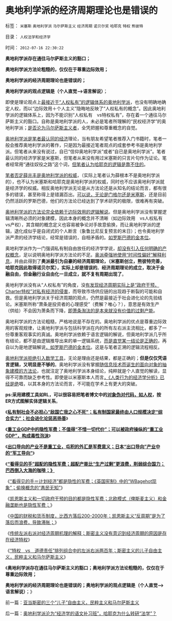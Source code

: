 # 奥地利学派的经济周期理论也是错误的

标签： `米塞斯` `奥地利学派` `马尔萨斯主义` `经济周期` `诺贝尔奖` `哈耶克` `特权` `熊彼特` 

目录： `人权法学和经济学`

时间： `2012-07-16 22:30:22`

**奥地利学派存在通往马尔萨斯主义的豁口；**

**奥地利学派方法论粗糙的，仅仅在于尊重边际效用；**

**奥地利学派的经济周期理论也是错误的；**

**奥地利学派的观点逻辑是（个人直觉——>语言解说）**；

即使是理论观点上[最接近于“人权私有”的逻辑体系的奥地利学派](../../../2012/2/20/西方社会经济的左右派学术序列两百年沿革.md)，也没有明确地确定人权，而以“边际效用＋个人主义”隐晦地反映了“人权私有的概念”。因此奥地利学派的逻辑体系上，因为不能识别“人权私有　vs特权私有”，存在着一个通往马尔萨斯主义的豁口。自称是奥地利学派的人，未必是笔者所理解的“民权经济学”的奥地利学派；[是否沦为马尔萨斯主义者](../../../2012/7/7/左派民粹民族主义，右派马尔萨斯主义.md)，全凭把握和尊重概念的自觉。

[奥地利学派是笔者最认同的经济](../../../2011/1/27/“发现”了奥地利学派和米塞斯及哈耶克.md)理论，当有朋友希望笔者推荐入门书籍时，笔者一般会推荐奥地利学派的著作，只是因为最接近笔者观点的成套参考书是奥地利学派。但笔者从来没有说过，自已“信仰奥地利学派”或者“自已是奥地利学派”。笔者最认同的经济学家是米塞斯，但笔者从来没有用过米塞斯的只言片句作为证论。笔者经常用“通往奴役之路”这个词，[但笔者认为哈耶克的逻辑是靠不住的](../../../2011/2/26/哈耶克的错误和奥地利学派的弱点.md)。

[笔者否定薛兆丰是奥地利学派的权威](../../../2012/6/10/奥地利学派不是权威的经济学；铅笔社不是权威的门户；.md)，（实际上笔者认为薛根本不是奥地利学派的），也不认为米塞斯和哈耶克是奥地利学派的权威，同时也不应该奥地利学派就是经济学的权威。相反奥地利学派无论是从方法论还是从知名的结论而言，都有很多的错误，甚至称得上是错漏百出。[可以说，无论是门格尔还是米塞斯](../../../2011/2/12/瓦尔拉斯和门格尔的边际概念完全相反.md)，还是目前仍然活跃的罗斯巴德，他们的方法论已经达到了学术研究的极限，很难再有突破。

[奥地利学派的方法论完全依赖于边际效用的逻辑解说](../../../2011/6/25/博弈论和凯恩斯主义都是伪科学.md)。但是奥地利学派没有掌握逻辑清晰所必须的对象建模，因此本身的概念并不清晰（如边际效用　vs人权私有　vs产权），其含糊的概念定义也容易被争论对手故意偷换，而让奥地利学派的逻辑，退化成似乎是自闭式的个人断言（象鲁比尼反复预言的末日）；也令奥地利学派严肃的经济学结论，经常是错误的，自相矛盾的。[如罗斯巴德的金本位](../../../2012/2/21/国际资本流动是假象,金本位不成立，货币战争也就不成立.md)。

奥地利学派作为一门强调私有制自由放任的经济学学说，[却没有引入任何明确的产权概念](../../../2011/2/28/专制还是民主好？奥地利学派弱点.md)，足以说明奥地利学派方法论的不足。[奥派牵强地使用“时间性偏好”解释利息](../../../2011/6/20/奥地利学派时间性偏好断言是错误的.md)，并由此得到了**奥派最引为自豪的经济周期理论，（米塞斯创立，熊彼特完善，哈耶克因此取得诺贝尔奖），实际上却是错误的**。**经济周期理论的成立，取决于金融自由，但金融行业自由化一旦成立，就不复有周期出现了**。

奥地利学派没有从“人权私有”的角度，没[有发现经济周期实际上是“政府干预，Charter特权”对私有经济的侵害](../../../2011/6/20/奥地利学派时间性偏好断言是错误的.md)，而导致市场供应链的出现趋于断裂的可能和自救。但是奥地利学派关于经济周期的观点，仍然是最接近于社会进化论的先验结论。米塞斯所称“萧条是投资者的心理感受”（费解？唯心？），意思是有效生产（供给）不会因为萧条而下降，[即萧条淘汰的是本来就没有价值的过剩产能](../../../2012/7/14/“看得见的手”超配的隐性军费；倒入大海的巴西咖啡；.md)。

奥地利学派的方法论粗糙，严格地说是不存在的。奥地利学派的优点是尊重边际效用的客观规律，让奥地利学派与包括科学派在内的所有左右派主流相比，都多了一份尊重客观事实的真诚。奥地利学派依赖于语言逻辑的解说，但奥地利学派几乎所有结论，都不是由逻辑推导出来的单一逻辑系统，[而是直觉某一结论是正确的](../../../2011/5/28/直觉！不确定性定律下的专制与民主.md)，再自以为是地逻辑解说[，如罗斯巴德的金本位](../../../2011/12/26/货币是中性的；金本位是有害的，中央银行是不必要的；.md)。这是与笔者正溯的逻辑流程相反。

[奥地利学派拒绝引入数学工具](../../../2010/6/19/数学滥用令社会科盲化.md)，无论是理由还是结果，都是正确的；**但是仅仅凭语言逻辑，又明显是不够的**。奥地利学派没有掌握[随信息技术而诞生的面向对象的抽象建模的方法论](../../../2012/2/25/《ThinkInJava》中的社会学和经济学分析.md)，也就注定了奥地利学派本身结论，纯粹就是个人直觉的解读，显得不可靠而缺乏参考性。即使是以米塞斯本人而言[，《人类行为的经济学分析》已经是绝](../../../2011/1/27/米塞斯《人类行为的经济学分析》的分析.md)唱，以其本身的方法论而言，不可能在学术上有更大的突破。

**ps:采用建模工具如RL，可以很容易把笔者博文中的[对象伪对代码，如人权](../../../2009/10/31/人权利益交换对象伪代码逻辑.md)，按ER方式图解实体逻辑关系**。

《[**私有制社会不必担心“敌国亡我之心不死”；私有制国家最终由人口规模决定“综合实力”；社会进化论惩恶扬善**](../../../2012/7/13/私有制国家最终由人口规模决定“综合实力”.md)》

《[**重工业GDP中的隐性军费；不值得“不惜一切代价”；可以被政府操纵的“重工业GDP”，构成毒性泡沫**](../../../2012/7/13/重工业GDP中的隐性军费，构成毒性的发展泡沫.md)》

《[**出口导向的产业不是重工业，屯积的外汇是军费意义；日本“出口导向”产业中的“军工导向”**](../../../2012/7/14/美国产业“空心化”，美国储备“实心化”.md)》

《[**“看得见的手”超配的隐性军费；超配产能比“生产过剩”更浪费，削弱综合国力；巴西倒入大海的咖啡；》**](../../../2012/7/14/“看得见的手”超配的隐性军费；倒入大海的巴西咖啡；.md)

《[“看得见的手＝计划经济”都是隐性的军费；《英国宪制》中的“WBagehot现象”；偷换概念的“愚民无知”](../../../2012/7/14/《英国宪制》的“WBagehot现象”，计划经济都是隐性的军费.md)》

《[凯恩斯主义和一切政府干预的目的都是隐性军费；北欧模式（俾斯麦主义）和金融垄断也是隐性军费；](../../../2012/7/15/俾斯麦主义，凯恩斯主义，隐性的军费.md)》

《[中国的财税和货币制度，比西方落后200-2000年；凯恩斯主义“反周期”是为了落后而浪费，导致滞胀；](../../../2012/7/15/西方国家折腾财政危机，债务危机，滥发货币；已经有几千年；.md)》

《[传统左派右派对经济周期机理的解释；斯密主义没有意识到经济周期的原因是存在经济特权](../../../2012/7/15/经济周期的根源是政治经济特权.md)》

《[“特权　vs　道德责任”排列组合中的左派右派两百年；斯密主义的儿子自由主义，民粹主义和马尔萨斯主义](../../../2012/7/16/亚当斯密的三个“儿子”自由主义，民粹主义和马尔萨斯主义.md)》

《**奥地利学派存在通往马尔萨斯主义的豁口；奥地利学派方法论粗糙的，仅仅在于尊重边际效用；**

**奥地利学派的经济周期理论也是错误的；奥地利学派的观点逻辑是（个人直觉——>语言解说）**；》



前一篇：[亚当斯密的三个“儿子”自由主义，民粹主义和马尔萨斯主义](../../../2012/7/16/亚当斯密的三个“儿子”自由主义，民粹主义和马尔萨斯主义.md)

后一篇：[奥地利学派沦为“经济学的语文补习班”，哈耶克为什么转研“法学”？](../../../2012/7/16/奥地利学派沦为“经济学的语文补习班”，哈耶克为什么转研“法学”？.md)